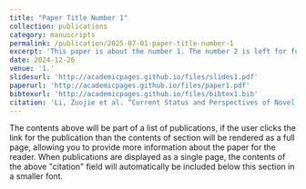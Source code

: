 ```yaml
---
title: "Paper Title Number 1"
collection: publications
category: manuscripts
permalink: /publication/2025-07-01-paper-title-number-1
excerpt: 'This paper is about the number 1. The number 2 is left for future work.'
date: 2024-12-26
venue: '1.'
slidesurl: 'http://academicpages.github.io/files/slides1.pdf'
paperurl: 'http://academicpages.github.io/files/paper1.pdf'
bibtexurl: 'http://academicpages.github.io/files/bibtex1.bib'
citation: 'Li, Zuojie et al. “Current Status and Perspectives of Novel Radiopharmaceuticals with Heterologous Dual-targeted Functions: 2013-2023.” Journal of medicinal chemistry vol. 67,24 (2024): 21644-21670.'
---
```

The contents above will be part of a list of publications, if the user clicks the link for the publication than the contents of section will be rendered as a full page, allowing you to provide more information about the paper for the reader. When publications are displayed as a single page, the contents of the above "citation" field will automatically be included below this section in a smaller font.
